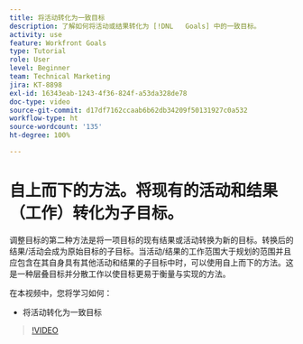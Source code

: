 ```yaml
---
title: 将活动转化为一致目标
description: 了解如何将活动或结果转化为 [!DNL   Goals] 中的一致目标。
activity: use
feature: Workfront Goals
type: Tutorial
role: User
level: Beginner
team: Technical Marketing
jira: KT-8898
exl-id: 16343eab-1243-4f36-824f-a53da328de78
doc-type: video
source-git-commit: d17df7162ccaab6b62db34209f50131927c0a532
workflow-type: ht
source-wordcount: '135'
ht-degree: 100%

---
```


# 自上而下的方法。将现有的活动和结果（工作）转化为子目标。

调整目标的第二种方法是将一项目标的现有结果或活动转换为新的目标。转换后的结果/活动会成为原始目标的子目标。当活动/结果的工作范围大于规划的范围并且应包含在其自身具有其他活动和结果的子目标中时，可以使用自上而下的方法。这是一种层叠目标并分散工作以使目标更易于衡量与实现的方法。

在本视频中，您将学习如何：

* 将活动转化为一致目标

>[!VIDEO](https://video.tv.adobe.com/v/335192/?quality=12&learn=on&enablevpops)
